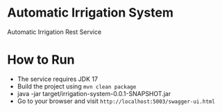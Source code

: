 # Automatic Irrigation System
Automatic Irrigation Rest Service

# How to Run
* The service requires JDK 17
* Build the project using `mvn clean package`
* java -jar target/irrigation-system-0.0.1-SNAPSHOT.jar
* Go to your browser and visit `http://localhost:5003/swagger-ui.html`
